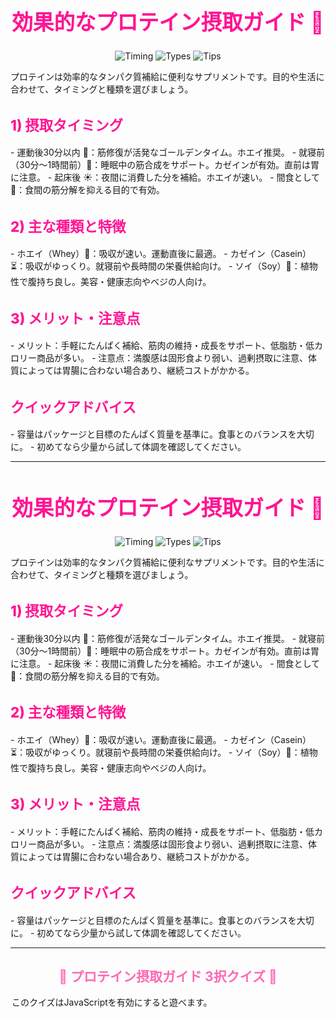 <h1 align="center" style="color:#FF1493; font-size:2.4em; font-weight:800;">効果的なプロテイン摂取ガイド 💖</h1>

<p align="center">
  <img src="https://img.shields.io/badge/Timing-Guide-FF69B4?style=for-the-badge" alt="Timing">
  <img src="https://img.shields.io/badge/Types-Info-FFC0CB?style=for-the-badge" alt="Types">
  <img src="https://img.shields.io/badge/Tips-Quick-FFB6C1?style=for-the-badge" alt="Tips">
</p>

<p>プロテインは効率的なタンパク質補給に便利なサプリメントです。目的や生活に合わせて、タイミングと種類を選びましょう。</p>

<h2 style="color:#FF1493; font-size:1.6em; font-weight:800;">1) 摂取タイミング</h2>
- 運動後30分以内 💪：筋修復が活発なゴールデンタイム。ホエイ推奨。  
- 就寝前（30分〜1時間前）🌙：睡眠中の筋合成をサポート。カゼインが有効。直前は胃に注意。  
- 起床後 ☀️：夜間に消費した分を補給。ホエイが速い。  
- 間食として 🍓：食間の筋分解を抑える目的で有効。

<h2 style="color:#FF1493; font-size:1.6em; font-weight:800;">2) 主な種類と特徴</h2>
- ホエイ（Whey）💨：吸収が速い。運動直後に最適。  
- カゼイン（Casein）⏳：吸収がゆっくり。就寝前や長時間の栄養供給向け。  
- ソイ（Soy）🌱：植物性で腹持ち良し。美容・健康志向やベジの人向け。

<h2 style="color:#FF1493; font-size:1.6em; font-weight:800;">3) メリット・注意点</h2>
- メリット：手軽にたんぱく補給、筋肉の維持・成長をサポート、低脂肪・低カロリー商品が多い。  
- 注意点：満腹感は固形食より弱い、過剰摂取に注意、体質によっては胃腸に合わない場合あり、継続コストがかかる。

<h2 style="color:#FF1493; font-size:1.6em; font-weight:800;">クイックアドバイス</h2>
- 容量はパッケージと目標のたんぱく質量を基準に。食事とのバランスを大切に。  
- 初めてなら少量から試して体調を確認してください。

---

<p align="center" style="color:#FF69B4;"></p>

<h1 align="center" style="color:#FF1493; font-size:2.4em; font-weight:800;">効果的なプロテイン摂取ガイド 💖</h1>

<p align="center">
  <img src="https://img.shields.io/badge/Timing-Guide-FF69B4?style=for-the-badge" alt="Timing">
  <img src="https://img.shields.io/badge/Types-Info-FFC0CB?style=for-the-badge" alt="Types">
  <img src="https://img.shields.io/badge/Tips-Quick-FFB6C1?style=for-the-badge" alt="Tips">
</p>

<p>プロテインは効率的なタンパク質補給に便利なサプリメントです。目的や生活に合わせて、タイミングと種類を選びましょう。</p>

<h2 style="color:#FF1493; font-size:1.6em; font-weight:800;">1) 摂取タイミング</h2>
- 運動後30分以内 💪：筋修復が活発なゴールデンタイム。ホエイ推奨。  
- 就寝前（30分〜1時間前）🌙：睡眠中の筋合成をサポート。カゼインが有効。直前は胃に注意。  
- 起床後 ☀️：夜間に消費した分を補給。ホエイが速い。  
- 間食として 🍓：食間の筋分解を抑える目的で有効。

<h2 style="color:#FF1493; font-size:1.6em; font-weight:800;">2) 主な種類と特徴</h2>
- ホエイ（Whey）💨：吸収が速い。運動直後に最適。  
- カゼイン（Casein）⏳：吸収がゆっくり。就寝前や長時間の栄養供給向け。  
- ソイ（Soy）🌱：植物性で腹持ち良し。美容・健康志向やベジの人向け。

<h2 style="color:#FF1493; font-size:1.6em; font-weight:800;">3) メリット・注意点</h2>
- メリット：手軽にたんぱく補給、筋肉の維持・成長をサポート、低脂肪・低カロリー商品が多い。  
- 注意点：満腹感は固形食より弱い、過剰摂取に注意、体質によっては胃腸に合わない場合あり、継続コストがかかる。

<h2 style="color:#FF1493; font-size:1.6em; font-weight:800;">クイックアドバイス</h2>
- 容量はパッケージと目標のたんぱく質量を基準に。食事とのバランスを大切に。  
- 初めてなら少量から試して体調を確認してください。

---

<h2 align="center" style="color:#FF69B4;">🎉 プロテイン摂取ガイド 3択クイズ 🎉</h2>

<div id="quiz-app" style="max-width:500px;margin:0 auto;">
  <script>
    const quiz = [
      {
        question: "運動直後に推奨されるプロテインの種類はどれ？",
        choices: ["ソイプロテイン", "ホエイプロテイン", "カゼインプロテイン"],
        answer: 1 // index of correct choice
      },
      {
        question: "就寝前の摂取に適したプロテインは？",
        choices: ["ホエイプロテイン", "カゼインプロテイン", "ソイプロテイン"],
        answer: 1
      },
      {
        question: "プロテイン摂取時に注意すべきポイントはどれ？",
        choices: [
          "固形食より満腹感が強い",
          "過剰摂取に注意が必要",
          "筋分解を促進する"
        ],
        answer: 1
      }
    ];

    let current = 0;
    let score = 0;

    function renderQuiz() {
      const app = document.getElementById('quiz-app');
      if (current < quiz.length) {
        const q = quiz[current];
        app.innerHTML = `
          <div style="margin-bottom:1em;font-weight:700;">Q${current+1}. ${q.question}</div>
          ${q.choices.map((c,i)=>`
            <button onclick="selectAnswer(${i})"
              style="display:block;width:100%;margin-bottom:8px;padding:8px;font-size:1em;border-radius:5px;border:1px solid #FF69B4;background:#fff;">
              ${c}
            </button>
          `).join('')}
          <div style="margin-top:1em;color:#999;">${current+1} / ${quiz.length}問目</div>
        `;
      } else {
        app.innerHTML = `
          <div style="font-size:1.3em;font-weight:700;color:#FF1493;">結果</div>
          <div style="margin:1em 0;">
            ${quiz.length}問中 <span style="color:#FF69B4;">${score}</span>問正解！<br>
            ${score === quiz.length ? "パーフェクト！💯" : score >= 2 ? "よくできました！👍" : "またチャレンジしてね！"}
          </div>
          <button onclick="restartQuiz()" style="padding:8px 16px;border-radius:5px;border:1px solid #FF69B4;background:#fff;">もう一度挑戦</button>
        `;
      }
    }

    window.selectAnswer = function(index) {
      if (quiz[current].answer === index) score++;
      current++;
      renderQuiz();
    };

    window.restartQuiz = function() {
      current = 0;
      score = 0;
      renderQuiz();
    };

    window.onload = renderQuiz;
  </script>
  <noscript>
    <p>このクイズはJavaScriptを有効にすると遊べます。</p>
  </noscript>
</div>

<p align="center" style="color:#FF69B4;"></p>
